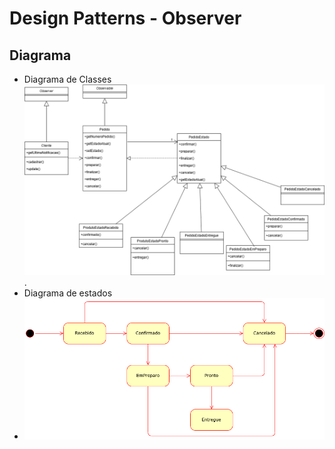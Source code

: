 # Design Patterns - Observer
## Diagrama

- Diagrama de Classes
![diagrama de classes simples](classes.drawio.png).
- Diagrama de estados
- ![diagrama de estados simples](state.drawio.png)
